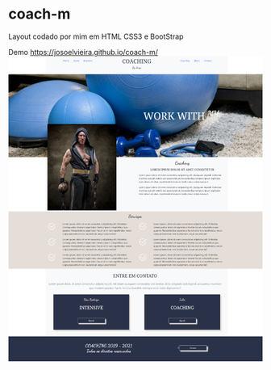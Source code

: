 # coach-m
 Layout codado por mim em HTML CSS3 e BootStrap

Demo
https://josoelvieira.github.io/coach-m/
![](https://github.com/josoelvieira/portifolio/blob/main/img/coach.png)
